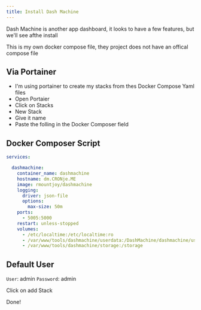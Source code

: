 ```yaml
---
title: Install Dash Machine
---
```

<script type="text/javascript">(function(w,s){var e=document.createElement("script");e.type="text/javascript";e.async=true;e.src="https://cdn.pagesense.io/js/webally/f2527eebee974243853bcd47b32631f4.js";var x=document.getElementsByTagName("script")[0];x.parentNode.insertBefore(e,x);})(window,"script");</script>

Dash Machine is another app dashboard, it looks to have a few features, but we'll see afthe install

This is my own docker compose file, they project does not have an offical compose file

## Via Portainer

- I'm using portainer to create my stacks from thes Docker Compose Yaml files
- Open Portaier
- Click on Stacks
- New Stack
- Give it name
- Paste the folling in the Docker Composer field

## Docker Composer Script

```yml
services:

  dashmachine:
    container_name: dashmachine
    hostname: dm.CRONje.ME
    image: rmountjoy/dashmachine
    logging:
      driver: json-file
      options:
        max-size: 50m
    ports:
      - 5005:5000
    restart: unless-stopped
    volumes:
      - /etc/localtime:/etc/localtime:ro
      - /var/www/tools/dashmachine/userdata:/DashMachine/dashmachine/user_data
      - /var/www/tools/dashmachine/storage:/storage
```

## Default User

`User`: admin
`Password`: admin

Click on add Stack

Done!
